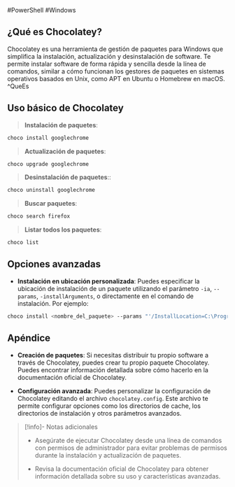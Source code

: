 #PowerShell #Windows
## ¿Qué es Chocolatey?

Chocolatey es una herramienta de gestión de paquetes para Windows que simplifica la instalación, actualización y desinstalación de software. Te permite instalar software de forma rápida y sencilla desde la línea de comandos, similar a cómo funcionan los gestores de paquetes en sistemas operativos basados en Unix, como APT en Ubuntu o Homebrew en macOS. ^QueEs

## Uso básico de Chocolatey

> **Instalación de paquetes**: 
```bash
choco install googlechrome
```

> **Actualización de paquetes**:

```bash
choco upgrade googlechrome
```
> **Desinstalación de paquetes**::
```bash
choco uninstall googlechrome
```
> **Buscar paquetes**: 
```bash
choco search firefox
```

> **Listar todos los paquetes**: 
```bash
choco list
```
## Opciones avanzadas

- **Instalación en ubicación personalizada**: Puedes especificar la ubicación de instalación de un paquete utilizando el parámetro `-ia`, `--params`, `-installArguments`, o directamente en el comando de instalación. Por ejemplo:
```bash
choco install <nombre_del_paquete> --params "'/InstallLocation=C:\Programas'
```

## Apéndice

- **Creación de paquetes**: Si necesitas distribuir tu propio software a través de Chocolatey, puedes crear tu propio paquete Chocolatey. Puedes encontrar información detallada sobre cómo hacerlo en la documentación oficial de Chocolatey.

- **Configuración avanzada**: Puedes personalizar la configuración de Chocolatey editando el archivo `chocolatey.config`. Este archivo te permite configurar opciones como los directorios de cache, los directorios de instalación y otros parámetros avanzados.

>[!info]- Notas adicionales
>- Asegúrate de ejecutar Chocolatey desde una línea de comandos con permisos de administrador para evitar problemas de permisos durante la instalación y actualización de paquetes.
>
>- Revisa la documentación oficial de Chocolatey para obtener información detallada sobre su uso y características avanzadas.